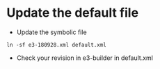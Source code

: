 # Update the default file

* Update the symbolic file
```
ln -sf e3-180928.xml default.xml
```
* Check your revision in e3-builder in default.xml


